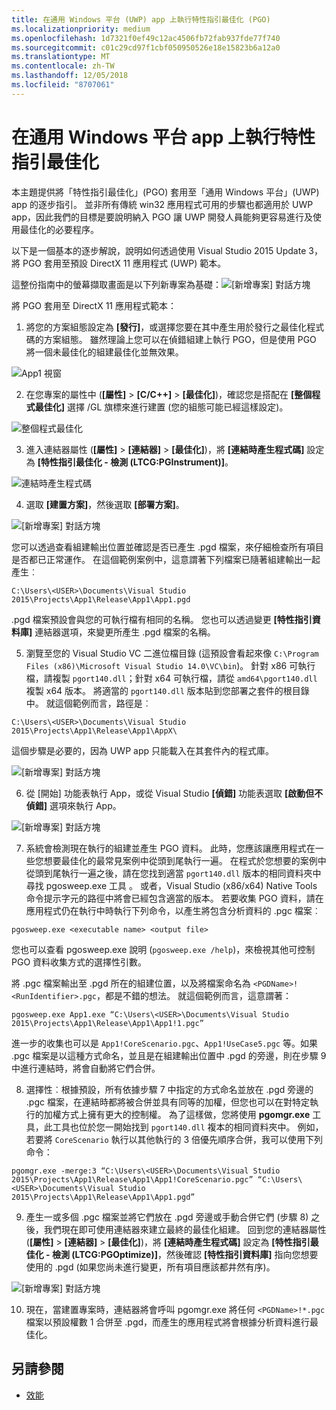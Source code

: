 ```yaml
---
title: 在通用 Windows 平台 (UWP) app 上執行特性指引最佳化 (PGO)
ms.localizationpriority: medium
ms.openlocfilehash: 1d7321f0ef49c12ac4506fb72fab937fde77f740
ms.sourcegitcommit: c01c29cd97f1cbf050950526e18e15823b6a12a0
ms.translationtype: MT
ms.contentlocale: zh-TW
ms.lasthandoff: 12/05/2018
ms.locfileid: "8707061"
---
```

# <a name="running-profile-guided-optimization-on-universal-windows-platform-apps"></a>在通用 Windows 平台 app 上執行特性指引最佳化 
 
本主題提供將「特性指引最佳化」(PGO) 套用至「通用 Windows 平台」(UWP) app 的逐步指引。 並非所有傳統 win32 應用程式可用的步驟也都適用於 UWP app，因此我們的目標是要說明納入 PGO 讓 UWP 開發人員能夠更容易進行及使用最佳化的必要程序。

以下是一個基本的逐步解說，說明如何透過使用 Visual Studio 2015 Update 3，將 PGO 套用至預設 DirectX 11 應用程式 (UWP) 範本。
 
這整份指南中的螢幕擷取畫面是以下列新專案為基礎：![[新增專案] 對話方塊](images/pgo-001.png)

將 PGO 套用至 DirectX 11 應用程式範本：

1. 將您的方案組態設定為 **\[發行\]**，或選擇您要在其中產生用於發行之最佳化程式碼的方案組態。 雖然理論上您可以在偵錯組建上執行 PGO，但是使用 PGO 將一個未最佳化的組建最佳化並無效果。 
 
 ![App1 視窗](images/pgo-002.png)
 
2. 在您專案的屬性中 (**\[屬性\]** > **\[C/C++\]** > **\[最佳化\]**)，確認您是搭配在 **\[整個程式最佳化\]** 選擇 /GL 旗標來進行建置 (您的組態可能已經這樣設定)。

 ![整個程式最佳化](images/pgo-003.png)

3. 進入連結器屬性 (**\[屬性\]** > **\[連結器\]** > **\[最佳化\]**)，將 **\[連結時產生程式碼\]** 設定為 **\[特性指引最佳化 - 檢測 (LTCG:PGInstrument)\]**。
 
 ![連結時產生程式碼](images/pgo-004.png)

4. 選取 **\[建置方案\]**，然後選取 **\[部署方案\]**。 

 ![[新增專案] 對話方塊](images/pgo-005.png)
 
 您可以透過查看組建輸出位置並確認是否已產生 .pgd 檔案，來仔細檢查所有項目是否都已正常運作。 在這個範例案例中，這意謂著下列檔案已隨著組建輸出一起產生︰
 
 `C:\Users\<USER>\Documents\Visual Studio 2015\Projects\App1\Release\App1\App1.pgd`

 .pgd 檔案預設會與您的可執行檔有相同的名稱。 您也可以透過變更 **\[特性指引資料庫\]** 連結器選項，來變更所產生 .pgd 檔案的名稱。 
 
5. 瀏覽至您的 Visual Studio VC 二進位檔目錄 (這預設會看起來像 `C:\Program Files (x86)\Microsoft Visual Studio 14.0\VC\bin`)。 針對 x86 可執行檔，請複製 `pgort140.dll`；針對 x64 可執行檔，請從 `amd64\pgort140.dll` 複製 x64 版本。 將適當的 `pgort140.dll` 版本貼到您部署之套件的根目錄中。 就這個範例而言，路徑是︰

 `C:\Users\<USER>\Documents\Visual Studio 2015\Projects\App1\Release\App1\AppX\`

 這個步驟是必要的，因為 UWP app 只能載入在其套件內的程式庫。

 ![[新增專案] 對話方塊](images/pgo-006.png)
 
6. 從 [開始] 功能表執行 App，或從 Visual Studio **\[偵錯\]** 功能表選取 **\[啟動但不偵錯\]** 選項來執行 App。 

 ![[新增專案] 對話方塊](images/pgo-007.png)
 
7. 系統會檢測現在執行的組建並產生 PGO 資料。 此時，您應該讓應用程式在一些您想要最佳化的最常見案例中從頭到尾執行一遍。 在程式於您想要的案例中從頭到尾執行一遍之後，請在您找到適當 `pgort140.dll` 版本的相同資料夾中尋找 pgosweep.exe 工具 。 或者，Visual Studio (x86/x64) Native Tools 命令提示字元的路徑中將會已經包含適當的版本。 若要收集 PGO 資料，請在應用程式仍在執行中時執行下列命令，以產生將包含分析資料的 .pgc 檔案︰
 
  `pgosweep.exe <executable name> <output file>` 
 
  您也可以查看 pgosweep.exe 說明 (`pgosweep.exe /help`)，來檢視其他可控制 PGO 資料收集方式的選擇性引數。
 
  將 .pgc 檔案輸出至 .pgd 所在的組建位置，以及將檔案命名為 `<PGDName>!<RunIdentifier>.pgc`，都是不錯的想法。 就這個範例而言，這意謂著：
 
  ```
  pgosweep.exe App1.exe “C:\Users\<USER>\Documents\Visual Studio 2015\Projects\App1\Release\App1\App1!1.pgc”
  ```
 
  進一步的收集也可以是 `App1!CoreScenario.pgc`、`App1!UseCase5.pgc` 等。如果 .pgc 檔案是以這種方式命名，並且是在組建輸出位置中 .pgd 的旁邊，則在步驟 9 中進行連結時，將會自動將它們合併。
 
8. 選擇性︰根據預設，所有依據步驟 7 中指定的方式命名並放在 .pgd 旁邊的 .pgc 檔案，在連結時都將被合併並具有同等的加權，但您也可以在對特定執行的加權方式上擁有更大的控制權。 為了這樣做，您將使用 **pgomgr.exe** 工具，此工具也位於您一開始找到 `pgort140.dll` 複本的相同資料夾中。 例如，若要將 `CoreScenario` 執行以其他執行的 3 倍優先順序合併，我可以使用下列命令：
 
 ```
 pgomgr.exe -merge:3 “C:\Users\<USER>\Documents\Visual Studio 2015\Projects\App1\Release\App1\App1!CoreScenario.pgc” “C:\Users\<USER>\Documents\Visual Studio 2015\Projects\App1\Release\App1\App1.pgd”
 ```
 
9. 產生一或多個 .pgc 檔案並將它們放在 .pgd 旁邊或手動合併它們 (步驟 8) 之後，我們現在即可使用連結器來建立最終的最佳化組建。 回到您的連結器屬性 (**\[屬性\]** > **\[連結器\]** > **\[最佳化\]**)，將 **\[連結時產生程式碼\]** 設定為 **\[特性指引最佳化 - 檢測 (LTCG:PGOptimize)\]**，然後確認 **\[特性指引資料庫\]** 指向您想要使用的 .pgd (如果您尚未進行變更，所有項目應該都井然有序)。

 ![[新增專案] 對話方塊](images/pgo-009.png)
 
10. 現在，當建置專案時，連結器將會呼叫 pgomgr.exe 將任何 `<PGDName>!*.pgc` 檔案以預設權數 1 合併至 .pgd，而產生的應用程式將會根據分析資料進行最佳化。

## <a name="see-also"></a>另請參閱
- [效能](performance-and-xaml-ui.md)

 

